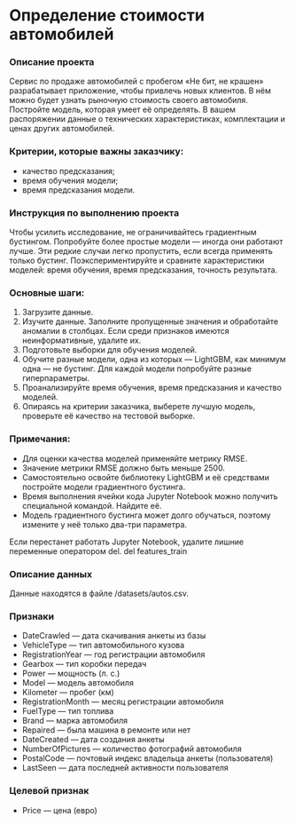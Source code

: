 # Определение стоимости автомобилей

### Описание проекта
Сервис по продаже автомобилей с пробегом «Не бит, не крашен» разрабатывает приложение, чтобы привлечь новых клиентов. В нём можно будет узнать рыночную стоимость своего автомобиля. 
Постройте модель, которая умеет её определять. В вашем распоряжении данные о технических характеристиках, комплектации и ценах других автомобилей.

### Критерии, которые важны заказчику:
- качество предсказания;
- время обучения модели;
- время предсказания модели.

### Инструкция по выполнению проекта

Чтобы усилить исследование, не ограничивайтесь градиентным бустингом. Попробуйте более простые модели — иногда они работают лучше. Эти редкие случаи легко пропустить, если всегда применять только бустинг. 
Поэкспериментируйте и сравните характеристики моделей: время обучения, время предсказания, точность результата.

### Основные шаги:
1. Загрузите данные.
2. Изучите данные. Заполните пропущенные значения и обработайте аномалии в столбцах. Если среди признаков имеются неинформативные, удалите их.
3. Подготовьте выборки для обучения моделей.
4. Обучите разные модели, одна из которых — LightGBM, как минимум одна — не бустинг. Для каждой модели попробуйте разные гиперпараметры.
5. Проанализируйте время обучения, время предсказания и качество моделей.
6. Опираясь на критерии заказчика, выберете лучшую модель, проверьте её качество на тестовой выборке.

### Примечания:
- Для оценки качества моделей применяйте метрику RMSE.
- Значение метрики RMSE должно быть меньше 2500.
- Самостоятельно освойте библиотеку LightGBM и её средствами постройте модели градиентного бустинга.
- Время выполнения ячейки кода Jupyter Notebook можно получить специальной командой. Найдите её.
- Модель градиентного бустинга может долго обучаться, поэтому измените у неё только два-три параметра.

Если перестанет работать Jupyter Notebook, удалите лишние переменные оператором del.
del features_train 

### Описание данных
Данные находятся в файле /datasets/autos.csv.

### Признаки
- DateCrawled — дата скачивания анкеты из базы
- VehicleType — тип автомобильного кузова
- RegistrationYear — год регистрации автомобиля
- Gearbox — тип коробки передач
- Power — мощность (л. с.)
- Model — модель автомобиля
- Kilometer — пробег (км)
- RegistrationMonth — месяц регистрации автомобиля
- FuelType — тип топлива
- Brand — марка автомобиля
- Repaired — была машина в ремонте или нет
- DateCreated — дата создания анкеты
- NumberOfPictures — количество фотографий автомобиля
- PostalCode — почтовый индекс владельца анкеты (пользователя)
- LastSeen — дата последней активности пользователя

### Целевой признак
- Price — цена (евро)

